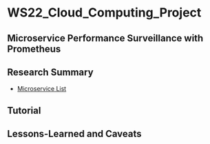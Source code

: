 # WS22_Cloud_Computing_Project

## Microservice Performance Surveillance with Prometheus

## Research Summary
- [Microservice List](https://github.com/davidetaibi/Microservices_Project_List)

## Tutorial

## Lessons-Learned and Caveats
